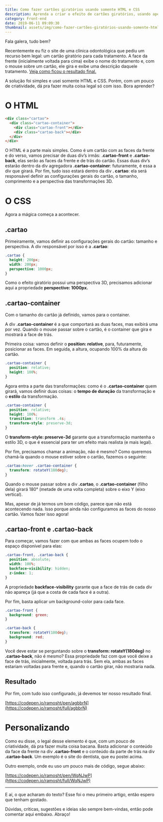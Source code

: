 ```yaml
---
title: Como fazer cartões giratórios usando somente HTML e CSS
description: Aprenda a criar o efeito de cartões giratórios, usando apenas HTML e CSS.
category: Front-end
date: 2019-06-11 09:09:30
thumbnail: assets/img/como-fazer-cartões-giratórios-usando-somente-html-e-css.jpeg
---
```

Fala galera, tudo bem?

Recentemente eu fiz o site de uma clínica odontológica que pediu um recurso bem legal: um cartão giratório para cada tratamento. A face da frente (inicialmente voltada para cima) exibe o nome do tratamento e, com o mouse sobre um cartão, ele gira e exibe uma descrição daquele tratamento. [Veja como ficou o resultado final.](https://www.doutordental.net/#home-areasdeatuacao)

A solução foi simples e usei somente HTML e CSS. Porém, com um pouco de criatividade, dá pra fazer muita coisa legal só com isso. Bora aprender?

# O HTML

```html
<div class="cartao">
  <div class="cartao-container">
    <div class="cartao-front"></div>
    <div class="cartao-back"></div>
  </div>
</div>
```

O HTML é a parte mais simples. Como é um cartão com as faces da frente e do verso, vamos precisar de duas div’s irmãs: **.cartao-front** e **.cartao-back**, elas serão as faces da frente e de trás do cartão. Essas duas div’s estarão dentro da div agregadora **.cartao-container**: futuramente, é essa a div que girará. Por fim, tudo isso estará dentro da div **. cartao**: ela será responsável definir as configurações gerais do cartão, o tamanho, comprimento e a perspectiva das transformações 3D.

# O CSS

Agora a mágica começa a acontecer.

## .cartao

Primeiramente, vamos definir as configurações gerais do cartão: tamanho e perspectiva. A div responsável por isso é a **.cartao**:

```css
.cartao {
  height: 200px;
  width: 200px;
  perspective: 1000px;
}
```

Como o efeito giratório possui uma perspectiva 3D, precisamos adicionar aqui a propriedade **perspective: 1000px.**

## .cartao-container

Com o tamanho do cartão já definido, vamos para o container.

A div **.cartao-container** é a que comportará as duas faces, mas exibirá uma por vez. Quando o mouse passar sobre o cartão, é o container que gira e mostrará a face de trás.

Primeira coisa: vamos definir o **position: relative**, para, futuramente, posicionar as faces. Em seguida, a altura, ocupando 100% da altura do cartão.

```css
.cartao-container {
  position: relative;
  height: 100%;
}
```

Agora entra a parte das transformações: como é o **.cartao-container** quem girará, vamos definir duas coisas: o **tempo de duração** da transformação e o **estilo** da transformação.

```css
.cartao-container {
  position: relative;
  height: 100%;
  transition: transform .4s;
  transform-style: preserve-3d;
}
```

O **transform-style: preserve-3d** garante que a transformação mantenha o estilo 3D, o que é essencial para ter um efeito mais realista (e mais legal).

Por fim, precisamos chamar a animação, não é mesmo? Como queremos chamá-la quando o mouse estiver sobre o cartão, fazemos o seguinte:

```css
.cartao:hover .cartao-container {
  transform: rotateY(180deg);
}
```

Quando o mouse passar sobre a div **.cartao**, o **.cartao-container** (filho dela) girará 180° (metade de uma volta completa) sobre o eixo Y (eixo vertical).

Mas, apesar de já termos um bom código, parece que não está acontecendo nada. Isso porque ainda não configuramos as faces do nosso cartão. Vamos fazer isso agora!

## **.cartao-front e .cartao-back**

Para começar, vamos fazer com que ambas as faces ocupem todo o espaço disponível para elas:

```css
.cartao-front, .cartao-back {
  position: absolute;
  width: 100%;
  backface-visibility: hidden;
  z-index: 1;
}
```

A propriedade **backface-visibility** garante que a face de trás de cada div não apareça (já que a costa de cada face é a outra).

Por fim, basta aplicar um background-color para cada face.

```css
.cartao-front {
  background: green;
}

.cartao-back {
  transform: rotateY(180deg);
  background: red;
}
```

Você deve estar se perguntando sobre o **transform: rotateY(180deg)** no **.cartao-back**, não é mesmo? Essa propriedade faz com que você deixe a face de trás, inicialmente, voltada para trás. Sem ela, ambas as faces estariam voltadas para frente e, quando o cartão girar, não mostraria nada.

## Resultado

Por fim, com tudo isso configurado, já devemos ter nosso resultado final.

[https://codepen.io/ramosht/pen/agbbrN](https://codepen.io/ramosht/full/agbbrN)

# Personalizando

Como eu disse, o legal desse elemento é que, com um pouco de criatividade, dá pra fazer muita coisa bacana. Basta adicionar o conteúdo da face da frente na div **.cartao-front** e o conteúdo da parte de trás na div **.cartao-back**. Um exemplo é o site do dentista, que eu postei acima.

Outro exemplo, onde eu uso um pouco mais de código, segue abaixo:

[https://codepen.io/ramosht/pen/WqNJwP](https://codepen.io/ramosht/full/WqNJwP)

- - -

E aí, o que acharam do texto? Esse foi o meu primeiro artigo, então espero que tenham gostado.

Dúvidas, críticas, sugestões e ideias são sempre bem-vindas, então pode comentar aqui embaixo. Abraço!